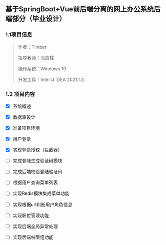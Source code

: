 ## 基于SpringBoot+Vue前后端分离的网上办公系统后端部分（毕业设计）

### 1.1项目信息

> 作者：Timber
>
> 指导教师：冯应柱
>
> 操作系统：Windows 10
>
> 开发工具：IntelliJ IDEA 2021.1.3

### 1.2 项目内容

- [x] 系统概述
- [x] 数据库设计
- [x] 准备项目环境
- [x] 用户登录
- [x] 实现登录授权（拦截器）
- [ ] 完成登陆生成验证码模块
- [ ] 完成后端校验登陆验证码
- [ ] 根据用户查询菜单列表
- [ ] 实现Redis模块集成菜单功能
- [ ] 实现根据url判断用户角色信息
- [ ] 实现职位管理功能
- [ ] 实现后端全局异常处理
- [ ] 实现后端权限组功能

